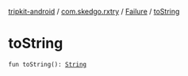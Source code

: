 [tripkit-android](../../index.md) / [com.skedgo.rxtry](../index.md) / [Failure](index.md) / [toString](./to-string.md)

# toString

`fun toString(): `[`String`](https://kotlinlang.org/api/latest/jvm/stdlib/kotlin/-string/index.html)